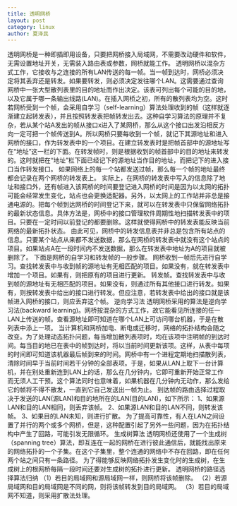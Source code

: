 ```yaml
---
title: 透明网桥
layout: post
category: linux
author: 夏泽民
---
```

<!-- more -->
透明网桥是一种即插即用设备，只要把网桥接入局域网，不需要改动硬件和软件，无需设置地址开关，无需装入路由表或参数，网桥就能工作。
透明网桥以混杂方式工作，它接收与之连接的所有LAN传送的每一帧。当一帧到达时，网桥必须决定将其丢弃还是转发。如果要转发，则必须决定发往哪个LAN。这需要通过查询网桥中一张大型散列表里的目的地址而作出决定。该表可列出每个可能的目的地，以及它属于哪一条输出线路(LAN)。在插入网桥之初，所有的散列表均为空。这时若网桥受到一个帧，会采用自学习（self-learning）算法处理收到的帧（这样就逐渐建立起转发表），并且按照转发表把帧转发出去。这种自学习算法的原理并不复杂，若从某个站A发出的帧从接口x进入了某网桥，那么从这个接口出发沿相反方向一定可把一个帧传送到A。所以网桥只要每收到一个帧，就记下其源地址和进入网桥的接口，作为转发表中的一个项目。在建立转发表时是把帧首部中的源地址写在“地址”这一栏的下面。在转发帧时，则是根据收到的帧首部中的目的地址来转发的。这时就把在“地址”栏下面已经记下的源地址当作目的地址，而把记下的进入接口当作转发接口。
如果网络上的每一个站都发送过帧，那么每一个帧的地址最终都会记录在两个网桥的转发表上。
实际上，在网桥的转发表中写入的信息除了地址和接口外，还有帧进入该网桥的时间要登记进入网桥的时间是因为以太网的拓扑可能会经常发生变化，站点也会更换适配器。另外，以太网上的工作站并非总是接通电源的。把每个帧到达网桥的时间登记下来，就可以在转发表中只保留网络拓扑的最新状态信息。具体方法是，网桥中的接口管理软件周期性地扫描转发表中的项目。只要在一定时间以前登记的都要删除。这样就使得网桥中的转发表能反映当前网络的最新拓扑状态。
由此可见，网桥中的转发信息表并非总是包含所有站点的信息。只要某个站点从来都不发送数据，那么在网桥的转发表中就没有这个站点的项目。如果站点A在一段时间内不发送数据，那么在转发表中地址为A的项目就被删除了。
下面是网桥的自学习和转发帧的一般步骤。
网桥收到一帧后先进行自学习。查找转发表中与收到帧的源地址有无相匹配的项目。如果没有，就在转发表中增加一个项目。如果有，则把原有的项目进行更新。
转发帧。查找转发表中与收到帧的源地址有无相匹配的项目。如果没有，则通过所有其他接口进行转发。如果有，则按转发表中给出的接口进行转发。但应注意，若转发表中给出的接口就是该帧进入网桥的接口，则应丢弃这个帧。
逆向学习法
透明网桥采用的算法是逆向学习法(backward learning)。网桥按混杂的方式工作，故它能看见所连接的任一LAN上传送的帧。查看源地址即可知道在哪个LAN上可访问哪台机器，于是在散列表中添上一项。
当计算机和网桥加电、断电或迁移时，网络的拓扑结构会随之改变。为了处理动态拓扑问题，每当增加散列表项时，均在该项中注明帧的到达时间。每当目的地已在表中的帧到达时，将以当前时间更新该项。这样，从表中每项的时间即可知道该机器最后帧到来的时间。网桥中有一个进程定期地扫描散列表，清除时间早于当前时间若干分钟的全部表项。于是，如果从LAN上取下一台计算机，并在别处重新连到LAN上的话，那么在几分钟内，它即可重新开始正常工作而无须人工干预。这个算法同时也意味着，如果机器在几分钟内无动作，那么发给它的帧将不得不散发，一直到它自己发送出一帧为止。
到达帧的路由选择过程取决于发送的LAN(源LAN)和目的地所在的LAN(目的LAN)，如下所示：
1、如果源LAN和目的LAN相同，则丢弃该帧。
2、如果源LAN和目的LAN不同，则转发该帧。
3、如果目的LAN未知，则进行扩散。
为了提高可靠性，有人在LAN之间设置了并行的两个或多个网桥，但是，这种配置引起了另外一些问题，因为在拓扑结构中产生了回路，可能引发无限循环。
生成树算法
透明网桥还使用了一个生成树（spanning tree）算法，即互连在一起的网桥在进行彼此通信后，就能找出原来的网络拓扑的一个子集。在这个子集里，整个连通的网络中不存在回路，即在任何两个站之间只有一条路径。
为了得能够反映网络拓扑发生变化时的生成树，在生成树上的根网桥每隔一段时间还要对生成树的拓扑进行更新。
透明网桥的路径选择算法归纳
（1）若目的局域网和源局域网一样，则网桥将该帧删除。
（2）若源局域网和目的局域网是不同的网，则将该帧转发到目的局域网。
（3）若目的局域网不知道，则采用扩散法处理。


